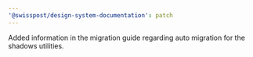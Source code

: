 ```yaml
---
'@swisspost/design-system-documentation': patch
---
```


Added information in the migration guide regarding auto migration for the shadows utilities.
